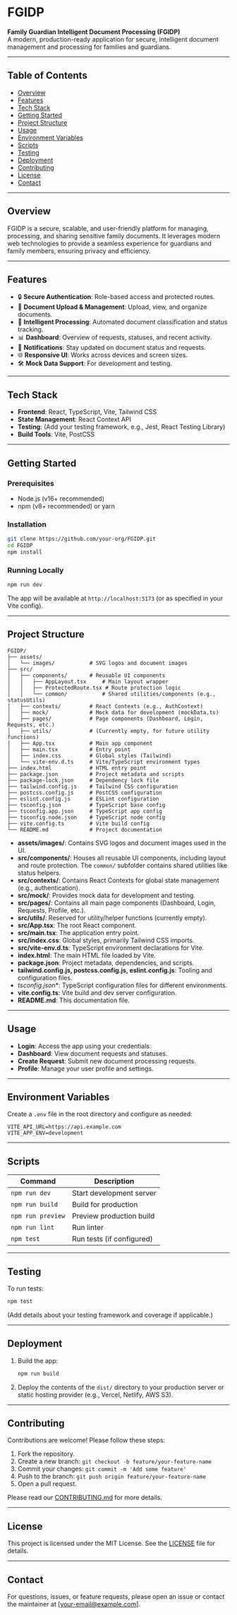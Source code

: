 # FGIDP

**Family Guardian Intelligent Document Processing (FGIDP)**  
A modern, production-ready application for secure, intelligent document management and processing for families and guardians.

---

## Table of Contents

- [Overview](#overview)
- [Features](#features)
- [Tech Stack](#tech-stack)
- [Getting Started](#getting-started)
- [Project Structure](#project-structure)
- [Usage](#usage)
- [Environment Variables](#environment-variables)
- [Scripts](#scripts)
- [Testing](#testing)
- [Deployment](#deployment)
- [Contributing](#contributing)
- [License](#license)
- [Contact](#contact)

---

## Overview

FGIDP is a secure, scalable, and user-friendly platform for managing, processing, and sharing sensitive family documents. It leverages modern web technologies to provide a seamless experience for guardians and family members, ensuring privacy and efficiency.

---

## Features

- 🔒 **Secure Authentication**: Role-based access and protected routes.
- 📄 **Document Upload & Management**: Upload, view, and organize documents.
- 🧠 **Intelligent Processing**: Automated document classification and status tracking.
- 📊 **Dashboard**: Overview of requests, statuses, and recent activity.
- 🔔 **Notifications**: Stay updated on document status and requests.
- 🌐 **Responsive UI**: Works across devices and screen sizes.
- 🛠️ **Mock Data Support**: For development and testing.

---

## Tech Stack

- **Frontend**: React, TypeScript, Vite, Tailwind CSS
- **State Management**: React Context API
- **Testing**: (Add your testing framework, e.g., Jest, React Testing Library)
- **Build Tools**: Vite, PostCSS

---

## Getting Started

### Prerequisites

- Node.js (v16+ recommended)
- npm (v8+ recommended) or yarn

### Installation

```bash
git clone https://github.com/your-org/FGIDP.git
cd FGIDP
npm install
```

### Running Locally

```bash
npm run dev
```

The app will be available at `http://localhost:5173` (or as specified in your Vite config).

---

## Project Structure

```
FGIDP/
├── assets/
│   └── images/           # SVG logos and document images
├── src/
│   ├── components/       # Reusable UI components
│   │   ├── AppLayout.tsx     # Main layout wrapper
│   │   ├── ProtectedRoute.tsx # Route protection logic
│   │   └── common/           # Shared utilities/components (e.g., statusUtils)
│   ├── contexts/         # React Contexts (e.g., AuthContext)
│   ├── mock/             # Mock data for development (mockData.ts)
│   ├── pages/            # Page components (Dashboard, Login, Requests, etc.)
│   ├── utils/            # (Currently empty, for future utility functions)
│   ├── App.tsx           # Main app component
│   ├── main.tsx          # Entry point
│   ├── index.css         # Global styles (Tailwind)
│   └── vite-env.d.ts     # Vite/TypeScript environment types
├── index.html            # HTML entry point
├── package.json          # Project metadata and scripts
├── package-lock.json     # Dependency lock file
├── tailwind.config.js    # Tailwind CSS configuration
├── postcss.config.js     # PostCSS configuration
├── eslint.config.js      # ESLint configuration
├── tsconfig.json         # TypeScript base config
├── tsconfig.app.json     # TypeScript app config
├── tsconfig.node.json    # TypeScript node config
├── vite.config.ts        # Vite build config
└── README.md             # Project documentation
```

- **assets/images/**: Contains SVG logos and document images used in the UI.
- **src/components/**: Houses all reusable UI components, including layout and route protection. The `common/` subfolder contains shared utilities like status helpers.
- **src/contexts/**: Contains React Contexts for global state management (e.g., authentication).
- **src/mock/**: Provides mock data for development and testing.
- **src/pages/**: Contains all main page components (Dashboard, Login, Requests, Profile, etc.).
- **src/utils/**: Reserved for utility/helper functions (currently empty).
- **src/App.tsx**: The root React component.
- **src/main.tsx**: The application entry point.
- **src/index.css**: Global styles, primarily Tailwind CSS imports.
- **src/vite-env.d.ts**: TypeScript environment declarations for Vite.
- **index.html**: The main HTML file loaded by Vite.
- **package.json**: Project metadata, dependencies, and scripts.
- **tailwind.config.js, postcss.config.js, eslint.config.js**: Tooling and configuration files.
- **tsconfig*.json**: TypeScript configuration files for different environments.
- **vite.config.ts**: Vite build and dev server configuration.
- **README.md**: This documentation file.

---

## Usage

- **Login**: Access the app using your credentials.
- **Dashboard**: View document requests and statuses.
- **Create Request**: Submit new document processing requests.
- **Profile**: Manage your user profile and settings.

---

## Environment Variables

Create a `.env` file in the root directory and configure as needed:

```
VITE_API_URL=https://api.example.com
VITE_APP_ENV=development
```

---

## Scripts

| Command         | Description                  |
|-----------------|-----------------------------|
| `npm run dev`   | Start development server    |
| `npm run build` | Build for production        |
| `npm run preview` | Preview production build  |
| `npm run lint`  | Run linter                  |
| `npm test`      | Run tests (if configured)   |

---

## Testing

To run tests:

```bash
npm test
```

(Add details about your testing framework and coverage if applicable.)

---

## Deployment

1. Build the app:

    ```bash
    npm run build
    ```

2. Deploy the contents of the `dist/` directory to your production server or static hosting provider (e.g., Vercel, Netlify, AWS S3).

---

## Contributing

Contributions are welcome! Please follow these steps:

1. Fork the repository.
2. Create a new branch: `git checkout -b feature/your-feature-name`
3. Commit your changes: `git commit -m 'Add some feature'`
4. Push to the branch: `git push origin feature/your-feature-name`
5. Open a pull request.

Please read our [CONTRIBUTING.md](CONTRIBUTING.md) for more details.

---

## License

This project is licensed under the MIT License. See the [LICENSE](LICENSE) file for details.

---

## Contact

For questions, issues, or feature requests, please open an issue or contact the maintainer at [your-email@example.com].
